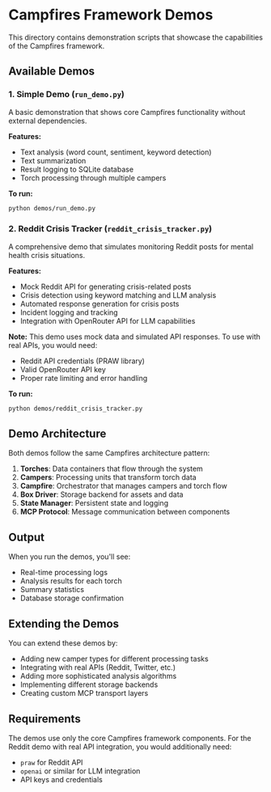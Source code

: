 # Campfires Framework Demos

This directory contains demonstration scripts that showcase the capabilities of the Campfires framework.

## Available Demos

### 1. Simple Demo (`run_demo.py`)

A basic demonstration that shows core Campfires functionality without external dependencies.

**Features:**
- Text analysis (word count, sentiment, keyword detection)
- Text summarization
- Result logging to SQLite database
- Torch processing through multiple campers

**To run:**
```bash
python demos/run_demo.py
```

### 2. Reddit Crisis Tracker (`reddit_crisis_tracker.py`)

A comprehensive demo that simulates monitoring Reddit posts for mental health crisis situations.

**Features:**
- Mock Reddit API for generating crisis-related posts
- Crisis detection using keyword matching and LLM analysis
- Automated response generation for crisis posts
- Incident logging and tracking
- Integration with OpenRouter API for LLM capabilities

**Note:** This demo uses mock data and simulated API responses. To use with real APIs, you would need:
- Reddit API credentials (PRAW library)
- Valid OpenRouter API key
- Proper rate limiting and error handling

**To run:**
```bash
python demos/reddit_crisis_tracker.py
```

## Demo Architecture

Both demos follow the same Campfires architecture pattern:

1. **Torches**: Data containers that flow through the system
2. **Campers**: Processing units that transform torch data
3. **Campfire**: Orchestrator that manages campers and torch flow
4. **Box Driver**: Storage backend for assets and data
5. **State Manager**: Persistent state and logging
6. **MCP Protocol**: Message communication between components

## Output

When you run the demos, you'll see:
- Real-time processing logs
- Analysis results for each torch
- Summary statistics
- Database storage confirmation

## Extending the Demos

You can extend these demos by:
- Adding new camper types for different processing tasks
- Integrating with real APIs (Reddit, Twitter, etc.)
- Adding more sophisticated analysis algorithms
- Implementing different storage backends
- Creating custom MCP transport layers

## Requirements

The demos use only the core Campfires framework components. For the Reddit demo with real API integration, you would additionally need:
- `praw` for Reddit API
- `openai` or similar for LLM integration
- API keys and credentials